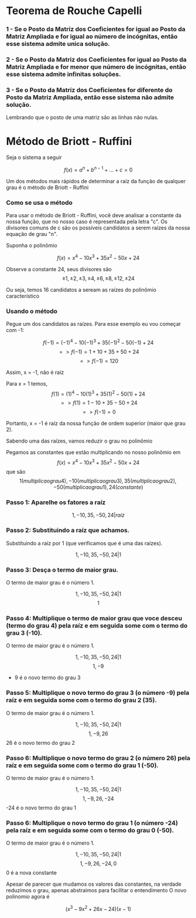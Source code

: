 <h1>Teorema de Rouche Capelli</h1>

### 1 - Se o Posto da Matriz dos Coeficientes for igual ao Posto da Matriz Ampliada e for igual ao número de incógnitas, então esse sistema admite unica solução.
### 2 - Se o Posto da Matriz dos Coeficientes for igual ao Posto da Matriz Ampliada e for menor que número de incógnitas, então esse sistema admite infinitas soluções.
### 3 - Se o Posto da Matriz dos Coeficientes for diferente do Posto da Matriz Ampliada, então esse sistema não admite solução.

Lembrando que o posto de uma matriz são as linhas não nulas.

<h1>Método de Briott - Ruffini</h1>

Seja o sistema a seguir

$$f(x) = {a^{n} + b^{n-1} + ... + c = 0}$$

Um dos métodos mais rápidos de determinar a raíz da função de qualquer grau é o método de Briott - Ruffini

### Como se usa o método

Para usar o método de Briott - Ruffini, você deve analisar a constante da nossa função, que no nosso caso é representada pela letra "c".
Os divisores comuns de c são os possíveis candidatos a serem raízes da nossa equação de grau "n".

Suponha o polinômio 

$$f(x) = {x^{4} - 10x^{3} +35x^{2} - 50x + 24}$$

Observe a constante 24, seus divisores são $${±1, ±2, ±3, ±4, ±6, ±8, ± 12, ±24}$$

Ou seja, temos 16 candidatos a seream as raízes do polinômio característico

### Usando o método

Pegue um dos candidatos as raízes. Para esse exemplo eu vou começar com -1:

$${f(-1) = (-1)^{4} - 10(-1)^{3} +35(-1)^{2} - 50(-1) + 24}$$
$${=> f(-1) = 1 + 10 + 35 + 50 + 24}$$
$${=> f(-1) = 120}$$

Assim, x = -1, não é raíz

Para x = 1 temos,
$${f(1) = (1)^{4} - 10(1)^{3} +35(1)^{2} - 50(1) + 24}$$
$${=> f(1) = 1 - 10 + 35 - 50 + 24}$$
$${=> f(-1) = 0}$$

Portanto, x = -1 é raíz da nossa função de ordem superior (maior que grau 2).

Sabendo uma das raízes, vamos reduzir o grau no polinômio

Pegamos as constantes que estão multiplicando no nosso polinômio em $$f(x) = {x^{4} - 10x^{3} +35x^{2} - 50x + 24}$$
que são
$${ 1( multiplica o grau 4), -10( multiplica o grau 3), 35( multiplica o grau 2), -50( multiplica o grau 1), 24(constante)}$$

### Passo 1: Aparelhe os fatores a raíz
$${1,  -10,  35,  -50,  24 | raíz}$$

### Passo 2: Substituindo a raíz que achamos.
Substituindo a raíz por 1 (que verificamos que é uma das raízes).

$${1,  -10,  35,  -50,  24 | 1}$$

### Passo 3: Desça o termo de maior grau.
O termo de maior grau é o número 1.

$${1,  -10,  35,  -50,  24 | 1}$$
$${1}$$

### Passo 4: Multiplique o termo de maior grau que voce desceu (termo do grau 4) pela raíz e em seguida some com o termo do grau 3 (-10).
O termo de maior grau é o número 1.

$${1,  -10,  35,  -50,  24 | 1}$$
$${1,  -9}$$
- 9 é o novo termo do grau 3

### Passo 5: Multiplique o novo termo do grau 3 (o número -9) pela raíz e em seguida some com o termo do grau 2 (35).
O termo de maior grau é o número 1.

$${1,  -10,  35,  -50,  24 | 1}$$
$${1,  -9,   26}$$
26 é o novo termo do grau 2

### Passo 6: Multiplique o novo termo do grau 2 (o número 26) pela raíz e em seguida some com o termo do grau 1 (-50).
O termo de maior grau é o número 1.

$${1,  -10,  35,  -50,  24 | 1}$$
$${1,  -9,   26,  -24}$$
-24 é o novo termo do grau 1

### Passo 6: Multiplique o novo termo do grau 1 (o número -24) pela raíz e em seguida some com o termo do grau 0 (-50).
O termo de maior grau é o número 1.

$${1,  -10,  35,  -50,  24 | 1}$$
$${1,  -9,   26,  -24,  0}$$
0 é a nova constante

Apesar de parecer que mudamos os valores das constantes, na verdade reduzimos o grau, apenas abstraimos para facilitar o entendimento
O novo polinomio agora é 

$${(x^{3} - 9x^{2} + 26x - 24)(x - 1)}$$














